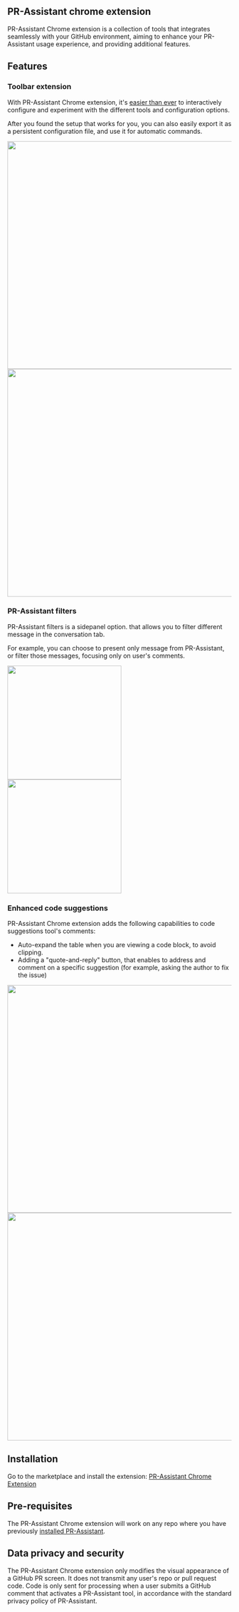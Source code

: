## PR-Assistant chrome extension
PR-Assistant Chrome extension is a collection of tools that integrates seamlessly with your GitHub environment, aiming to enhance your PR-Assistant usage experience, and providing additional features.

## Features

### Toolbar extension
With PR-Assistant Chrome extension, it's [easier than ever](https://www.youtube.com/watch?v=gT5tli7X4H4) to interactively configure and experiment with the different tools and configuration options.

After you found the setup that works for you, you can also easily export it as a persistent configuration file, and use it for automatic commands.

<img src="https://khulnasoft.com/images/pr_assistant/toolbar1.png" width="512">

<img src="https://khulnasoft.com/images/pr_assistant/toolbar2.png" width="512">

### PR-Assistant filters

PR-Assistant filters is a sidepanel option. that allows you to filter different message in the conversation tab.

For example, you can choose to present only message from PR-Assistant, or filter those messages, focusing only on user's comments.

<img src="https://khulnasoft.com/images/pr_assistant/pr_assistant_filters1.png" width="256">

<img src="https://khulnasoft.com/images/pr_assistant/pr_assistant_filters2.png" width="256">


### Enhanced code suggestions

PR-Assistant Chrome extension adds the following capabilities to code suggestions tool's comments:

- Auto-expand the table when you are viewing a code block, to avoid clipping.
- Adding a "quote-and-reply" button, that enables to address and comment on a specific suggestion (for example, asking the author to fix the issue)


<img src="https://khulnasoft.com/images/pr_assistant/chrome_extension_code_suggestion1.png" width="512">

<img src="https://khulnasoft.com/images/pr_assistant/chrome_extension_code_suggestion2.png" width="512">

## Installation

Go to the marketplace and install the extension:
[PR-Assistant Chrome Extension](https://chromewebstore.google.com/detail/pr-assistant-chrome-extension/ephlnjeghhogofkifjloamocljapahnl)

## Pre-requisites

The PR-Assistant Chrome extension will work on any repo where you have previously [installed PR-Assistant](https://khulnasoft.github.io/pr-assistant/installation/).

## Data privacy and security

The PR-Assistant Chrome extension only modifies the visual appearance of a GitHub PR screen. It does not transmit any user's repo or pull request code. Code is only sent for processing when a user submits a GitHub comment that activates a PR-Assistant tool, in accordance with the standard privacy policy of PR-Assistant.
